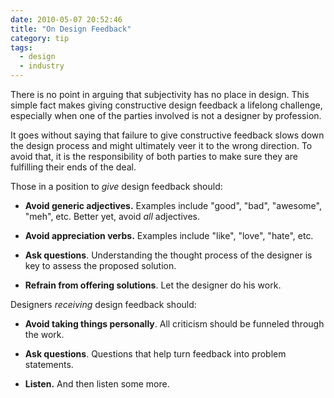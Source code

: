 ```yaml
---
date: 2010-05-07 20:52:46
title: "On Design Feedback"
category: tip
tags:
  - design
  - industry
---
```


There is no point in arguing that subjectivity has no place in design. This simple fact makes giving constructive design feedback a lifelong challenge, especially when one of the parties involved is not a designer by profession.

It goes without saying that failure to give constructive feedback slows down the design process and might ultimately veer it to the wrong direction. To avoid that, it is the responsibility of both parties to make sure they are fulfilling their ends of the deal.

Those in a position to *give* design feedback should:

- **Avoid generic adjectives.** Examples include "good", "bad", "awesome", "meh", etc. Better yet, avoid *all* adjectives.

- **Avoid appreciation verbs.** Examples include "like", "love", "hate", etc.

- **Ask questions**. Understanding the thought process of the designer is key to assess the proposed solution.

- **Refrain from offering solutions**. Let the designer do his work.

Designers *receiving* design feedback should:

- **Avoid taking things personally**. All criticism should be funneled through the work.

- **Ask questions**. Questions that help turn feedback into problem statements.

- **Listen.** And then listen some more.
